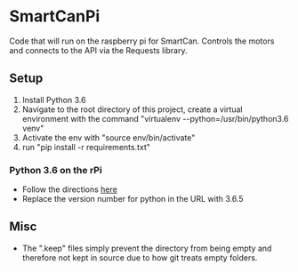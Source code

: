 SmartCanPi
==========
Code that will run on the raspberry pi for SmartCan.
Controls the motors and connects to the API via the Requests library.

Setup
-----
1) Install Python 3.6
2) Navigate to the root directory of this project, create a virtual environment with the command "virtualenv --python=/usr/bin/python3.6 venv"
3) Activate the env with "source env/bin/activate"
4) run "pip install -r requirements.txt"

### Python 3.6 on the rPi
- Follow the directions [here](https://raspberrypi.stackexchange.com/questions/59381/how-do-i-update-my-rpi3-to-python-3-6)
- Replace the version number for python in the URL with 3.6.5

Misc
----
- The ".keep" files simply prevent the directory from being empty and therefore not kept in source due to how git treats empty folders.
